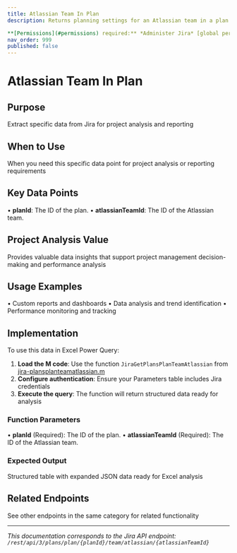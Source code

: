 ```yaml
---
title: Atlassian Team In Plan
description: Returns planning settings for an Atlassian team in a plan.

**[Permissions](#permissions) required:** *Administer Jira* [global permission](https://co...
nav_order: 999
published: false
---
```


# Atlassian Team In Plan

## Purpose
Extract specific data from Jira for project analysis and reporting

## When to Use
When you need this specific data point for project analysis or reporting requirements

## Key Data Points
• **planId**: The ID of the plan.
• **atlassianTeamId**: The ID of the Atlassian team.

## Project Analysis Value
Provides valuable data insights that support project management decision-making and performance analysis

## Usage Examples
• Custom reports and dashboards
• Data analysis and trend identification
• Performance monitoring and tracking

## Implementation
To use this data in Excel Power Query:

1. **Load the M code**: Use the function `JiraGetPlansPlanTeamAtlassian` from [jira-plansplanteamatlassian.m](../assets/jira-plansplanteamatlassian.m)
2. **Configure authentication**: Ensure your Parameters table includes Jira credentials
3. **Execute the query**: The function will return structured data ready for analysis

### Function Parameters
• **planId** (Required): The ID of the plan.
• **atlassianTeamId** (Required): The ID of the Atlassian team.

### Expected Output
Structured table with expanded JSON data ready for Excel analysis

## Related Endpoints
See other endpoints in the same category for related functionality

---
*This documentation corresponds to the Jira API endpoint: `/rest/api/3/plans/plan/{planId}/team/atlassian/{atlassianTeamId}`*
